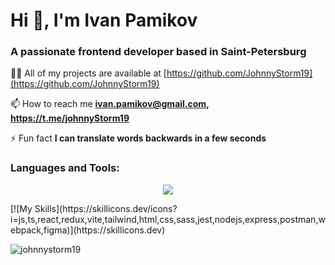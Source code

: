 <h1 align="left">Hi 👋, I'm Ivan Pamikov</h1>
<h3 align="left">A passionate frontend developer based in Saint-Petersburg</h3>

👨‍💻 All of my projects are available at [https://github.com/JohnnyStorm19](https://github.com/JohnnyStorm19)

📫 How to reach me **ivan.pamikov@gmail.com, https://t.me/johnnyStorm19**

⚡ Fun fact **I can translate words backwards in a few seconds**

<h3 align="left">Languages and Tools:</h3>
<p align="center">
  <a href="https://skillicons.dev">
    <img src="https://skillicons.dev/icons?i=js,ts,react,redux,vite,tailwind,html,css,sass,jest,nodejs,express,postman,webpack,figma" />
  </a>
</p>
[![My Skills](https://skillicons.dev/icons?i=js,ts,react,redux,vite,tailwind,html,css,sass,jest,nodejs,express,postman,webpack,figma)](https://skillicons.dev)

<p><img align="center" src="https://github-readme-stats.vercel.app/api/top-langs?username=johnnystorm19&show_icons=true&locale=en&layout=compact" alt="johnnystorm19" /></p>
